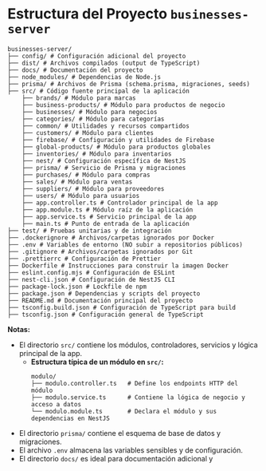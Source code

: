 # Estructura del Proyecto `businesses-server`
```
businesses-server/  
├── config/ # Configuración adicional del proyecto 
├── dist/ # Archivos compilados (output de TypeScript) 
├── docs/ # Documentación del proyecto 
├── node_modules/ # Dependencias de Node.js 
├── prisma/ # Archivos de Prisma (schema.prisma, migraciones, seeds) 
├── src/ # Código fuente principal de la aplicación 
    ├── brands/ # Módulo para marcas 
    ├── business-products/ # Módulo para productos de negocio 
    ├── businesses/ # Módulo para negocios 
    ├── categories/ # Módulo para categorías 
    ├── common/ # Utilidades y recursos compartidos 
    ├── customers/ # Módulo para clientes 
    ├── firebase/ # Configuración y utilidades de Firebase 
    ├── global-products/ # Módulo para productos globales 
    ├── inventories/ # Módulo para inventarios 
    ├── nest/ # Configuración específica de NestJS 
    ├── prisma/ # Servicio de Prisma y migraciones 
    ├── purchases/ # Módulo para compras 
    ├── sales/ # Módulo para ventas 
    ├── suppliers/ # Módulo para proveedores 
    ├── users/ # Módulo para usuarios 
    ├── app.controller.ts # Controlador principal de la app 
    ├── app.module.ts # Módulo raíz de la aplicación 
    ├── app.service.ts # Servicio principal de la app 
    ├── main.ts # Punto de entrada de la aplicación
├── test/ # Pruebas unitarias y de integración  
├── .dockerignore # Archivos/carpetas ignorados por Docker 
├── .env # Variables de entorno (NO subir a repositorios públicos) 
├── .gitignore # Archivos/carpetas ignorados por Git 
├── .prettierrc # Configuración de Prettier 
├── Dockerfile # Instrucciones para construir la imagen Docker 
├── eslint.config.mjs # Configuración de ESLint 
├── nest-cli.json # Configuración de NestJS CLI 
├── package-lock.json # Lockfile de npm 
├── package.json # Dependencias y scripts del proyecto 
├── README.md # Documentación principal del proyecto 
├── tsconfig.build.json # Configuración de TypeScript para build 
├── tsconfig.json # Configuración general de TypeScript
```
**Notas:**
- El directorio `src/` contiene los módulos, controladores, servicios y lógica principal de la app.
  - **Estructura típica de un módulo en `src/`:**
    ```
    modulo/
    ├── modulo.controller.ts   # Define los endpoints HTTP del módulo
    ├── modulo.service.ts      # Contiene la lógica de negocio y acceso a datos
    └── modulo.module.ts       # Declara el módulo y sus dependencias en NestJS
    ```
- El directorio `prisma/` contiene el esquema de base de datos y migraciones.
- El archivo `.env` almacena las variables sensibles y de configuración.
- El directorio `docs/` es ideal para documentación adicional y